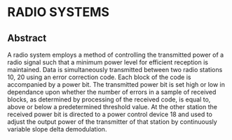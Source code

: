 # RADIO SYSTEMS

## Abstract
A radio system employs a method of controlling the transmitted power of a radio signal such that a minimum power level for efficient reception is maintained. Data is simultaneously transmitted between two radio stations 10, 20 using an error correction code. Each block of the code is accompanied by a power bit. The transmitted power bit is set high or low in dependance upon whether the number of errors in a sample of received blocks, as determined by processing of the received code, is equal to, above or below a predetermined threshold value. At the other station the received power bit is directed to a power control device 18 and used to adjust the output power of the transmitter of that station by continuously variable slope delta demodulation.
